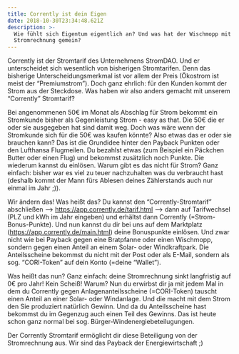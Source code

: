 ```yaml
---
title: Corrently ist dein Eigen
date: 2018-10-30T23:34:48.621Z
description: >-
  Wie fühlt sich Eigentum eigentlich an? Und was hat der Wischmopp mit der
  Stromrechnung gemein?
---
```

Corrently ist der Stromtarif des Unternehmens StromDAO. Und er unterscheidet sich wesentlich von bisherigen Stromtarifen. Denn das bisherige Unterscheidungsmerkmal ist vor allem der Preis (Ökostrom ist meist der “Premiumstrom”). Doch ganz ehrlich: für den Kunden kommt der Strom aus der Steckdose. Was haben wir also anders gemacht mit unserem “Corrently” Stromtarif?



Bei angenommenen 50€ im Monat als Abschlag für Strom bekommt ein Stromkunde bisher als Gegenleistung Strom - easy as that. Die 50€ die er oder sie ausgegeben hat sind damit weg. Doch was wäre wenn der Stromkunde sich für die 50€ was kaufen könnte? Also etwas das er oder sie brauchen kann? Das ist die Grundidee hinter den Payback Punkten oder den Lufthansa Flugmeilen. Du bezahlst etwas (zum Beispiel ein Päckchen Butter oder einen Flug) und bekommst zusätzlich noch Punkte. Die wiederum kannst du einlösen. Warum gibt es das nicht für Strom? Ganz einfach: bisher war es viel zu teuer nachzuhalten was du verbraucht hast (deshalb kommt der Mann fürs Ablesen deines Zählerstands auch nur einmal im Jahr ;)).



Wir ändern das! Was heißt das? Du kannst den “Corrently-Stromtarif” abschließen –> https://app.corrently.de/tarif.html –> dann auf Tarifwechsel (PLZ und kWh im Jahr eingeben) und erhältst dann Corrently (=Strom-Bonus-Punkte). Und nun kannst du dir bei uns auf dem Marktplatz (https://app.corrently.de/main.html) deine Bonuspunkte einlösen. Und zwar nicht wie bei Payback gegen eine Bratpfanne oder einen Wischmopp, sondern gegen einen Anteil an einem Solar- oder Windkraftpark. Die Anteilsscheine bekommst du nicht mit der Post oder als E-Mail, sondern als sog. “CORI-Token” auf dein Konto (=deine “Wallet”).



Was heißt das nun? Ganz einfach: deine Stromrechnung sinkt langfristig auf 0€ pro Jahr! Kein Scheiß! Warum? Nun du erwirbst dir ja mit jedem Mal in dem du Corrently gegen Anlagenanteilsscheine (=CORI-Token) tauscht einen Anteil an einer Solar- oder Windanlage. Und die macht mit dem Strom den Sie produziert natürlich Gewinn. Und da du Anteilsscheine hast bekommst du im Gegenzug auch einen Teil des Gewinns. Das ist heute schon ganz normal bei sog. Bürger-Windenergiebeteilugungen.



Der Corrently Stromtarif ermöglicht dir diese Beteiligung von der Stromrechnung aus. Wir sind das Payback der Energiewirtschaft ;)
